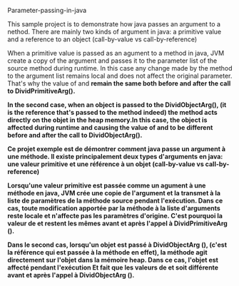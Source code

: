 Parameter-passing-in-java

This sample project is to demonstrate how java passes an argument to a nethod.
There are mainly two kinds of argument in java: a primitive value and a reference to an object (call-by-value vs call-by-reference)

When a primitive value is passed as an agument to a method in java, JVM create a copy of the argument and passes it to the parameter list of the source method during runtime. In this case any change made by the method to the argument list remains local and does not affect the original parameter. That's why the value of <a> and <b> remain the same both before and after 
the call to DividPrimitiveArg().

In the second case, when an object is passed to the DividObjectArg(), (it is the reference that's passed to the method indeed)
the method acts directly on the objet in the heap memory.In this case, the object is affected during runtime and causing the value of <a> and <b> to be different before and after the call to DividObjectArg().




Ce projet exemple est de démontrer comment java passe un argument à une méthode. Il existe principalement deux types d'arguments en java: une valeur primitive et une référence à un objet (call-by-value vs call-by-reference)

Lorsqu'une valeur primitive est passée comme un agument à une méthode en java, JVM crée une copie de l'argument et la transmet à la liste de paramètres de la méthode source pendant l'exécution. Dans ce cas, toute modification apportée par la méthode à la liste d'arguments reste locale et n'affecte pas les paramètres d'origine. C'est pourquoi la valeur de <a> et <b> restent les mêmes avant et après l'appel à DividPrimitiveArg ().

Dans le second cas, lorsqu'un objet est passé à DividObjectArg (), (c'est la référence qui est passée à la méthode en effet), la méthode agit directement sur l'objet dans la mémoire heap. Dans ce cas, l'objet est affecté pendant l'exécution Et fait que les valeurs de <a> et <b> soit différente avant et après l'appel à DividObjectArg ().

